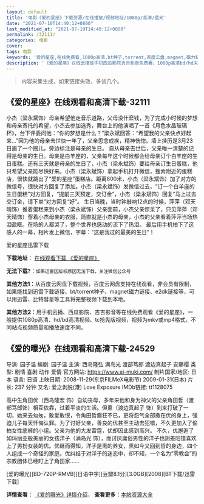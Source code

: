```yaml
---
layout: default
title: '电影《爱的星座》下载资源/在线播放/视频地址/1080p/高清/蓝光'
date: "2021-07-10T14:40:12+0800"
last_modified_at: "2021-07-10T14:40:12+0800"
permalink: /32111/
categories: 电影
cover:
tags: 电影
keywords: '爱的星座,在线免费看,1080p高清,bt种子,torrent,百度云盘,magnet,磁力链,迅雷下载资源'
description: '《爱的星座》在线云播放手机西瓜影院吉吉影音免费看，1080p高清bd/hd未删减完整版和tc抢先枪版，mkv/mp4格式，附带bt/torrent种子、magnet/磁力链、百度云盘、网盘资源迅雷下载链接'
---
```


>内容采集生成，如果链接失效，多试几个。


## 《爱的星座》在线观看和高清下载-32111

小杰（梁永斌饰）母亲希望他走音乐道路，父母没什麽钱，为了完成小时候的梦想和母亲寄托的希望，小杰去参加选秀，舞台上的他演唱了一首《月色水晶玻璃杯》，台下评委问他：&ldquo;你的梦想是什么？”梁永斌回答：“希望我的父亲快点好起来&hellip;”因为他的母亲去世快一年了，父亲思念成疾，精神恍惚。墙上挂历是3月23日画了一个圈儿，旁边标注是母亲的生日。 自从母亲去世后，父亲唯一清楚的记得是母亲的生日。母亲是白羊座的，父亲每年这个时候都会给母亲订个白羊座的生日蛋糕。还有三天就是母亲的生日了，小杰（梁永斌饰）要给母亲订生日蛋糕，他只希望父亲能尽快好来。小杰（梁永斌饰）拿起手机打开微信，搜索附近的蛋糕店，很快就跳出了“爱的星座”蛋糕店。距离800米，小杰（梁永斌饰）加了对方的微信号，很快对方回复了添加。小杰（梁永斌饰）发微信过去，&ldquo;订一个白羊座的生日蛋糕&rdquo;对方回复，&ldquo;提前三天预定，交订金”，小杰（梁永斌饰）回复&ldquo;马上过去交订金，请下单&rdquo;对方回复“好&rdquo;。 生日当晚，当时钟敲响12点的时候，萍萍（邓天晴饰）推着蛋糕来到小杰（梁永斌饰）父亲面前，小杰父亲惊呆了，只见萍萍（邓天晴饰）穿着小杰母亲的衣服，简直就是小杰的母亲，小杰的父亲看着萍萍当场热泪盈眶。在场的人都哭了，整个世界也感动的流下了热泪。 最后用手机拍下了这感人的一幕，相片发上微信，字幕：“这是我过的最美的生日”！


爱的星座迅雷下载

**下载地址**： [在线观看下载 《爱的星座》](https://www.993dy.com//vod-detail-id-16569.html) 


**无法下载?**：`如果迅雷因版权原因无法下载，关注微信公众号 `

**其他方法1**：从百度云网盘下载视频，百度云网盘支持在线观看，非会员有限制，如果能找到迅雷下载链接、bt/torrent种子、magnet磁力链接、e2dk链接等，可以用迅雷、比特彗星等工具将完整视频下载到本地。

**其他方法2**：用手机云播、西瓜影院、吉吉影音等在线免费观看《爱的星座》，一般提供1080p高清、hd/bd高清视频、tc抢先版视频，视频为mkv或mp4格式，不同站点视频质量和播放速度不同。


## 《爱的曝光》在线观看和高清下载-24529

导演: 园子温 编剧: 园子温 主演: 西岛隆弘 满岛光 渡部笃郎 渡边真起子 安藤樱 类型: 剧情 喜剧 动作 爱情 官方网站: https://www.ai-muki.com/ 制片国家/地区: 日本 语言: 日语 上映日期: 2008-11-29(东京FILMeX电影节) 2009-01-31(日本) 片长: 237 分钟 又名: 爱之剥脱(港) Love Exposure IMDb链接: tt1128075

高中生角田优（西岛隆宏 饰）自幼丧母，多年来他和身为神父的父亲角田哲（渡部笃郎饰）相互依靠，过着平淡的生活。但熏（渡边真起子 饰）到来打破了一切，她来去匆匆，敢爱敢恨，令角田哲癫狂不已，更将怨气全部撒在优的身上，强迫儿子每天忏悔认罪。为了讨好父亲，善良的优甚至主动去犯错，不久更加入了偷拍女性底裤的小组。父亲为他的大发雷霆，优却因此感到高兴。 不久，优邂逅了如玛丽亚般美丽的女孩洋子（满岛光 饰），而讨厌庸俗男性的洋子也阴差阳错喜欢上了男扮女装的优。优继而得知，洋子是熏的养女，熏如今又回到哲的身边，四个人组成一个奇怪的家庭。优纠结于对洋子的迷恋中，却不知，一个名为“零教会”的宗教团体已经盯上了角田家……


[爱的曝光][BD-720P-RMVB][日语中字][豆瓣8.1分][3.0GB][2008][BT下载/迅雷下载]

**详情查看**： [《爱的曝光》详情介绍](/movie/24529/)， **查看更多**：[本站资源大全](/movie/t/all/)

